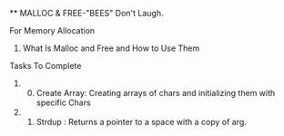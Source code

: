 ** MALLOC & FREE-"BEES"
Don't Laugh.

For Memory Allocation

1. What Is Malloc and Free and How to Use Them

Tasks To Complete
1. 0. Create Array: Creating arrays of chars and initializing them with specific Chars
2. 1. Strdup : Returns a pointer to a space with a copy of arg.
